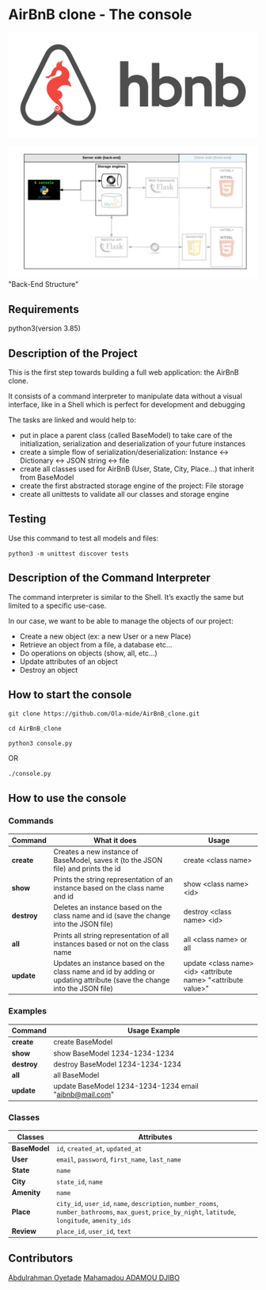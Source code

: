# AirBnB clone - The console

![AirBnB clone](hbnb.png)

![Structure](structure.png)
"Back-End Structure"

## Requirements

python3(version 3.85)
## Description of the Project

This is the first step towards building a full web application: the AirBnB clone.

It consists of a command interpreter to manipulate data without a visual interface, like in a Shell which is perfect for development and debugging

The tasks are linked and would help to:
* put in place a parent class (called BaseModel) to take care of the initialization, serialization and deserialization of your future instances
* create a simple flow of serialization/deserialization: Instance <-> Dictionary <-> JSON string <-> file
* create all classes used for AirBnB (User, State, City, Place…) that inherit from BaseModel
* create the first abstracted storage engine of the project: File storage
* create all unittests to validate all our classes and storage engine

## Testing

Use this command to test all models and files:

```
python3 -m unittest discover tests
```

## Description of the Command Interpreter

The command interpreter is similar to the Shell. It’s exactly the same but limited to a specific use-case. 

In our case, we want to be able to manage the objects of our project:

* Create a new object (ex: a new User or a new Place)
* Retrieve an object from a file, a database etc…
* Do operations on objects (show, all, etc…)
* Update attributes of an object
* Destroy an object

## How to start the console

```
git clone https://github.com/Ola-mide/AirBnB_clone.git
```
```
cd AirBnB_clone
```
```
python3 console.py
```
OR
```
./console.py
```

## How to use the console

### Commands

Command | What it does | Usage
--- | --- | ---
**create** | Creates a new instance of BaseModel, saves it (to the JSON file) and prints the id | create \<class name\>
**show** | Prints the string representation of an instance based on the class name and id | show \<class name\> \<id\>
**destroy** | Deletes an instance based on the class name and id (save the change into the JSON file) | destroy \<class name\> \<id\>
**all** | Prints all string representation of all instances based or not on the class name | all \<class name\> or all
**update** | Updates an instance based on the class name and id by adding or updating attribute (save the change into the JSON file) | update \<class name\> \<id\> \<attribute name\> "\<attribute value\>"

### Examples

Command | Usage Example
--- | ---
**create** | create BaseModel
**show** | show BaseModel 1234-1234-1234
**destroy** | destroy BaseModel 1234-1234-1234
**all** | all BaseModel
**update** | update BaseModel 1234-1234-1234 email "aibnb@mail.com"

### Classes

Classes | Attributes
--- | ---
**BaseModel** | `id`, `created_at`, `updated_at`
**User** | `email`, `password`, `first_name`, `last_name`
**State** | `name`
**City** | `state_id`, `name`
**Amenity** | `name`
**Place** | `city_id`, `user_id`, `name`, `description`, `number_rooms`, `number_bathrooms`, `max_guest`, `price_by_night`, `latitude`, `longitude`, `amenity_ids`
**Review** | `place_id`, `user_id`, `text`

## Contributors

[Abdulrahman Oyetade](https://github.com/Ola-mide)
[Mahamadou ADAMOU DJIBO](https://github.com/mdjibo2)
